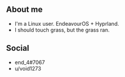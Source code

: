 ## About me
- I'm a Linux user. EndeavourOS + Hyprland.
- I should touch grass, but the grass ran.
## Social 
- end_4#7067
- u/void1273

<!---
end-4/end-4 is a ✨ special ✨ repository because its `README.md` (this file) appears on your GitHub profile.
You can click the Preview link to take a look at your changes.
--->
